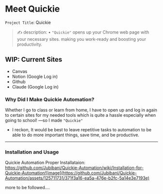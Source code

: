 # Meet Quickie
`Project Title`: Quickie

> ✍️ description:
• `"Quickie"` opens up your Chrome web page with your necessary sites. making you work-ready and boosting your productivity.

## WIP: Current Sites

 - Canvas
 - Notion (Google Log in) 
 - Github
 - Claude (Google Log in)

### Why Did I Make Quickie Automation?

 Whether I go to class or learn from home, I have to open up and log in again to certain sites for my needed tools which is quite a hassle especially when going to school! —so I made `"Quickie"` 

- I reckon, It would be best to leave repetitive tasks to automation to be able to do more important things, save time, and be productive.

---

### Installation and Usage
Quickie Automation Proper Installataion: https://github.com/Jubibani/Quickie-Automation/wiki/Installation-for-Quickie-Automation![image](https://github.com/Jubibani/Quickie-Automation/assets/125711731/371f3a16-ea5a-476e-b2fc-5a14e3e7193e)

more to be followed....
